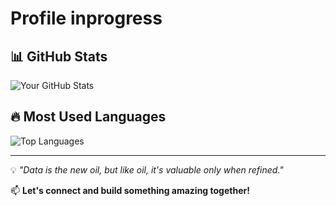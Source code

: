 # Profile inprogress

## 📊 GitHub Stats

![Your GitHub Stats](https://github-readme-stats.vercel.app/api?username=modpanyakorn&show_icons=true&theme=radical&count_private=true)

## 🔥 Most Used Languages

![Top Languages](https://github-readme-stats.vercel.app/api/top-langs/?username=modpanyakorn&layout=compact&theme=radical)


---

💡 *"Data is the new oil, but like oil, it's valuable only when refined."*

📫 **Let's connect and build something amazing together!**
